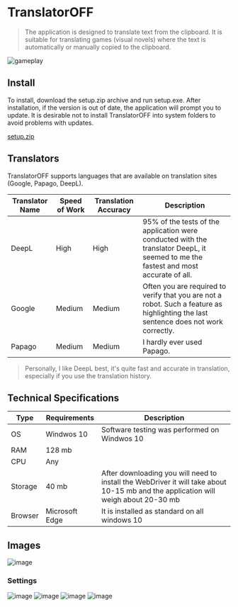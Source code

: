# TranslatorOFF

> The application is designed to translate text from the clipboard. It is suitable for translating games (visual novels) where the text is automatically or manually copied to the clipboard.

![gameplay](gameplay.gif)

## Install

To install, download the setup.zip archive and run setup.exe. After installation, if the version is out of date, the application will prompt you to update. It is desirable not to install TranslatorOFF into system folders to avoid problems with updates.

[setup.zip](https://github.com/Camyil-89/TranslatorOFF-Update/files/11548264/setup.zip)

## Translators

TranslatorOFF supports languages that are available on translation sites (Google, Papago, DeepL).

| Translator Name | Speed of Work | Translation Accuracy | Description |
|-----------------|---------------|----------------------|-------------|
|DeepL|High|High|95% of the tests of the application were conducted with the translator DeepL, it seemed to me the fastest and most accurate of all. |
|Google|Medium|Medium|Often you are required to verify that you are not a robot. Such a feature as highlighting the last sentence does not work correctly.|
|Papago|Medium|Medium|I hardly ever used Papago.|

> Personally, I like DeepL best, it's quite fast and accurate in translation, especially if you use the translation history.

## Technical Specifications

|Type|Requirements| Description|
|-|-|-|
|OS|Windwos 10| Software testing was performed on Windwos 10|
|RAM|128 mb||
|CPU|Any||
|Storage|40 mb|After downloading you will need to install the WebDriver it will take about 10-15 mb and the application will weigh about 20-30 mb|
|Browser|Microsoft Edge|It is installed as standard on all windows 10|

## Images

![image](https://github.com/Camyil-89/TranslatorOFF-Update/assets/76705837/12b21d3d-3ef7-4b5f-a8de-e89c6bb72471)

### Settings

![image](https://github.com/Camyil-89/TranslatorOFF-Update/assets/76705837/abee46eb-bab0-4389-8343-a6d47db1ae6f)
![image](https://github.com/Camyil-89/TranslatorOFF-Update/assets/76705837/19de6aae-0bcd-4003-ad07-d8c64124f71f)
![image](https://github.com/Camyil-89/TranslatorOFF-Update/assets/76705837/ee4d305b-06bb-4c7d-b8e2-a635284b112a)
![image](https://github.com/Camyil-89/TranslatorOFF-Update/assets/76705837/e8e3b7b3-0e93-49c8-8426-5f321feb7d95)
